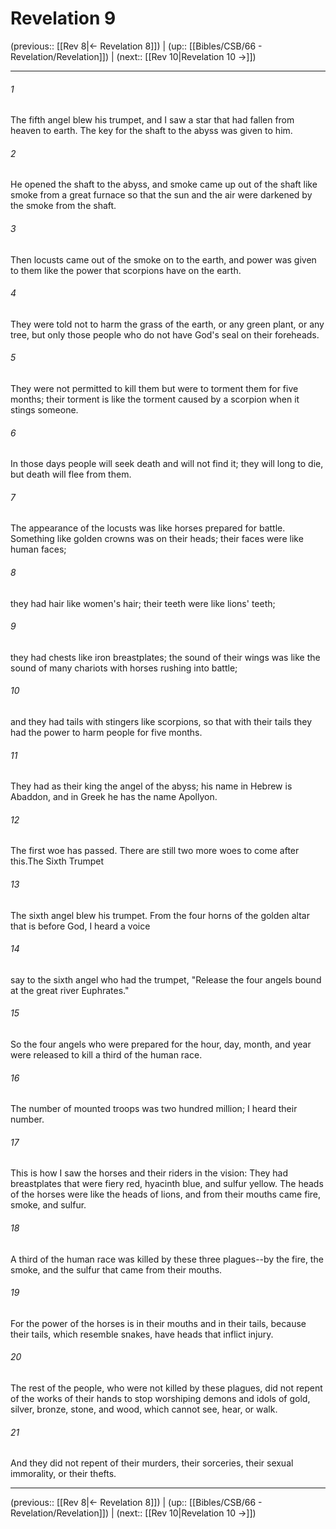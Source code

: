 # Revelation 9

(previous:: [[Rev 8|← Revelation 8]]) | (up:: [[Bibles/CSB/66 - Revelation/Revelation]]) | (next:: [[Rev 10|Revelation 10 →]])

***


###### 1 
The fifth angel blew his trumpet, and I saw a star that had fallen from heaven to earth. The key for the shaft to the abyss was given to him. 

###### 2 
He opened the shaft to the abyss, and smoke came up out of the shaft like smoke from a great furnace so that the sun and the air were darkened by the smoke from the shaft. 

###### 3 
Then locusts came out of the smoke on to the earth, and power was given to them like the power that scorpions have on the earth. 

###### 4 
They were told not to harm the grass of the earth, or any green plant, or any tree, but only those people who do not have God's seal on their foreheads. 

###### 5 
They were not permitted to kill them but were to torment them for five months; their torment is like the torment caused by a scorpion when it stings someone. 

###### 6 
In those days people will seek death and will not find it; they will long to die, but death will flee from them. 

###### 7 
The appearance of the locusts was like horses prepared for battle. Something like golden crowns was on their heads; their faces were like human faces; 

###### 8 
they had hair like women's hair; their teeth were like lions' teeth; 

###### 9 
they had chests like iron breastplates; the sound of their wings was like the sound of many chariots with horses rushing into battle; 

###### 10 
and they had tails with stingers like scorpions, so that with their tails they had the power to harm people for five months. 

###### 11 
They had as their king the angel of the abyss; his name in Hebrew is Abaddon, and in Greek he has the name Apollyon. 

###### 12 
The first woe has passed. There are still two more woes to come after this.The Sixth Trumpet 

###### 13 
The sixth angel blew his trumpet. From the four horns of the golden altar that is before God, I heard a voice 

###### 14 
say to the sixth angel who had the trumpet, "Release the four angels bound at the great river Euphrates." 

###### 15 
So the four angels who were prepared for the hour, day, month, and year were released to kill a third of the human race. 

###### 16 
The number of mounted troops was two hundred million; I heard their number. 

###### 17 
This is how I saw the horses and their riders in the vision: They had breastplates that were fiery red, hyacinth blue, and sulfur yellow. The heads of the horses were like the heads of lions, and from their mouths came fire, smoke, and sulfur. 

###### 18 
A third of the human race was killed by these three plagues--by the fire, the smoke, and the sulfur that came from their mouths. 

###### 19 
For the power of the horses is in their mouths and in their tails, because their tails, which resemble snakes, have heads that inflict injury. 

###### 20 
The rest of the people, who were not killed by these plagues, did not repent of the works of their hands to stop worshiping demons and idols of gold, silver, bronze, stone, and wood, which cannot see, hear, or walk. 

###### 21 
And they did not repent of their murders, their sorceries, their sexual immorality, or their thefts.

***

(previous:: [[Rev 8|← Revelation 8]]) | (up:: [[Bibles/CSB/66 - Revelation/Revelation]]) | (next:: [[Rev 10|Revelation 10 →]])
